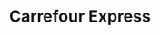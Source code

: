 ---
title: "Carrefour Express"
url: /sevilla/carrefour-express-calle-luis-montoto/
shop: Lebensmittel
---